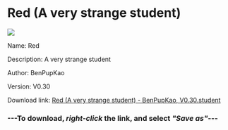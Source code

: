 # Red (A very strange student)

<img src = "https://raw.githubusercontent.com/Arbiter1223/Daigaku-Gurashi-Custom-Students/master/Students/Files/Red%20(A%20very%20strange%20student).png">

Name: Red

Description: A very strange student

Author: BenPupKao

Version: V0.30

Download link: <a href="https://raw.githubusercontent.com/Arbiter1223/Daigaku-Gurashi-Custom-Students/master/Students/Files/Red%20(A%20very%20strange%20student)%20-%20BenPupKao%2C%20V0.30.student">Red (A very strange student) - BenPupKao, V0.30.student</a>

### ---**To download, _right-click_ the link, and select _"Save as"_**---
